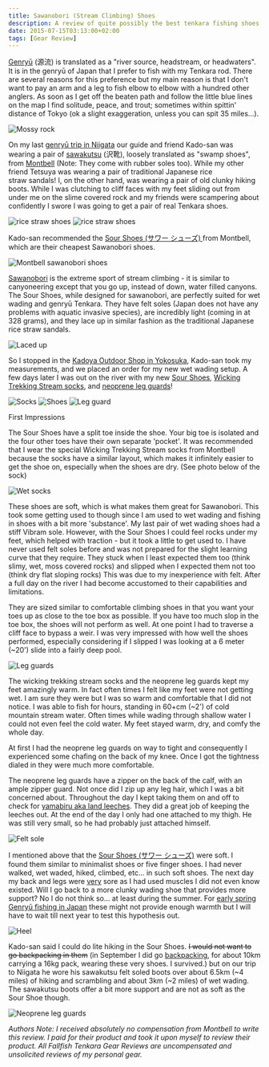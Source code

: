 ```yaml
---
title: Sawanobori (Stream Climbing) Shoes
description: A review of quite possibly the best tenkara fishing shoes on the planet...
date: 2015-07-15T03:13:00+02:00
tags: [Gear Review]
---
```

<div class="text-lg mt-2">
<p class="mb-2"><a href="https://www.fallfishtenkara.com/epidote-creek/" target="_blank" rel="noopener noreferrer" class="text-red-500 hover:bg-red-500 hover:text-white">Genryū</a> (源流) is translated as a "river source, headstream, or headwaters". It is in the genryū of Japan that I prefer to fish with my Tenkara rod. There are several reasons for this preference but my main reason is that I don't want to pay an arm and a leg to fish elbow to elbow with a hundred other anglers. As soon as I get off the beaten path and follow the little blue lines on the map I find solitude, peace, and trout; sometimes within spittin' distance of Tokyo (ok a slight exaggeration, unless you can spit 35 miles...).</p>

<img class="w-8/12 rounded-lg shadow-lg mx-auto" src="https://fallfish-tenkara-images.s3-us-west-1.amazonaws.com/FfT+-+Sour+Boots/Sour+Shoes-Montbell-+Sawanobori-standing+on+a+rock.JPG" alt="Mossy rock" />

<p class="mt-2 mb-2">On my last <a href="https://www.badgertenkara.com/the-bt-blog/iwana-tenkara-a-guest-post-by-isaac-tait" target="_blank" rel="noopener noreferrer" class="text-red-500 hover:bg-red-500 hover:text-white">genryū trip in Niigata</a> our guide and friend Kado-san was wearing a pair of <a href="https://webshop.montbell.jp/goods/disp.php?product_id=1125316" target="_blank" rel="noopener noreferrer" class="text-red-500 hover:bg-red-500 hover:text-white">sawakutsu</a> (沢靴), loosely translated as "swamp shoes", from <a href="https://en.montbell.jp/" target="_blank" rel="noopener noreferrer" class="text-red-500 hover:bg-red-500 hover:text-white">Montbell</a> (Note: They come with rubber soles too). While my other friend Tetsuya was wearing a pair of traditional Japanese rice straw sandals! I, on the other hand, was wearing a pair of old clunky hiking boots. While I was clutching to cliff faces with my feet sliding out from under me on the slime covered rock and my friends were scampering about confidently I swore I was going to get a pair of real Tenkara shoes.</p>

<img class="w-8/12 rounded-lg shadow-lg mx-auto" src="https://fallfish-tenkara-images.s3-us-west-1.amazonaws.com/FfT+-+Sour+Boots/rice+flour+sandal-japan-tenkara-genryu-off+foot.JPG" alt="rice straw shoes" />

<img class="w-8/12 rounded-lg shadow-lg mx-auto" src="https://fallfish-tenkara-images.s3-us-west-1.amazonaws.com/FfT+-+Sour+Boots/rice+flour+sandal-japan-tenkara-genryu-on+foot.JPG" alt="rice straw shoes" />

<p class="mt-2 mb-2">Kado-san recommended the <a href="https://webshop.montbell.jp/goods/disp.php?product_id=1125318" target="_blank" rel="noopener">Sour Shoes (サワー シューズ) </a>from Montbell, which are their cheapest Sawanobori shoes.</p>

<img class="w-8/12 rounded-lg shadow-lg mx-auto" src="https://fallfish-tenkara-images.s3-us-west-1.amazonaws.com/FfT+-+Sour+Boots/Sour+Shoes-Montbell-+Sawanobori-in+hand.JPG" alt="Montbell sawanobori shoes" />

<p class="mt-2 mb-2"><a href="https://www.yamareco.com/modules/yamareco/detail-467066.html" target="_blank" rel="noopener noreferrer" class="text-red-500 hover:bg-red-500 hover:text-white">Sawanobori</a> is the extreme sport of stream climbing - it is similar to canyoneering except that you go up, instead of down, water filled canyons. The Sour Shoes, while designed for sawanobori, are perfectly suited for wet wading and genryū Tenkara. They have felt soles (Japan does not have any problems with aquatic invasive species), are incredibly light (coming in at 328 grams), and they lace up in similar fashion as the traditional Japanese rice straw sandals.</p>

<img class="w-8/12 rounded-lg shadow-lg mx-auto" src="https://fallfish-tenkara-images.s3-us-west-1.amazonaws.com/FfT+-+Sour+Boots/Sour+Shoes-Montbell-+Sawanobori-inside+of+foot.JPG" alt="Laced up" />

<p class="mt-2 mb-2">So I stopped in the <a href="https://www.fallfishtenkara.com/tenkara-fishing-stores/" target="_blank" rel="noopener noreferrer" class="text-red-500 hover:bg-red-500 hover:text-white">Kadoya Outdoor Shop in Yokosuka</a>, Kado-san took my measurements, and we placed an order for my new wet wading setup. A few days later I was out on the river with my new <a href="https://webshop.montbell.jp/goods/disp.php?product_id=1125318" target="_blank" rel="noopener noreferrer" class="text-red-500 hover:bg-red-500 hover:text-white">Sour Shoes</a>, <a href="https://webshop.montbell.jp/goods/disp.php?product_id=1118210" target="_blank" rel="noopener noreferrer" class="text-red-500 hover:bg-red-500 hover:text-white">Wicking Trekking Stream socks</a>, and <a href="https://en.montbell.jp/products/goods/list.php?category=706000" target="_blank" rel="noopener">neoprene leg guards</a>!</p>

<img class="w-8/12 rounded-lg shadow-lg mx-auto" src="https://fallfish-tenkara-images.s3-us-west-1.amazonaws.com/FfT+-+Sour+Boots/Montbell+Wicking+Trekking+Stream+Socks-manufacuturers+sock.jpg" alt="Socks" />

<img class="w-8/12 rounded-lg shadow-lg mx-auto" src="https://fallfish-tenkara-images.s3-us-west-1.amazonaws.com/FfT+-+Sour+Boots/Montbell+Sour+Shoes-manufacturer+shoe.jpg" alt="Shoes" />

<img class="w-8/12 rounded-lg shadow-lg mx-auto" src="https://fallfish-tenkara-images.s3-us-west-1.amazonaws.com/FfT+-+Sour+Boots/Montbell+neoprene+leg+guard-manufacturer.jpg" alt="Leg guard" />

<p class="mt-2 mb-2 font-bold">First Impressions</p>

<p class="mt-2 mb-2">The Sour Shoes have a split toe inside the shoe. Your big toe is isolated and the four other toes have their own separate 'pocket'. It was recommended that I wear the special Wicking Trekking Stream socks from Montbell because the socks have a similar layout, which makes it infinitely easier to get the shoe on, especially when the shoes are dry. (See photo below of the sock)</p>

<img class="w-8/12 rounded-lg shadow-lg mx-auto" src="https://fallfish-tenkara-images.s3-us-west-1.amazonaws.com/FfT+-+Sour+Boots/wicking+trekking+socks-Montbell-+Sawanobori-socks.JPG" alt="Wet socks" />
 	
<p class="mt-2 mb-2">These shoes are soft, which is what makes them great for Sawanobori. This took some getting used to though since I am used to wet wading and fishing in shoes with a bit more 'substance'. My last pair of wet wading shoes had a stiff Vibram sole. However, with the Sour Shoes I could feel rocks under my feet, which helped with traction - but it took a little to get used to. I have never used felt soles before and was not prepared for the slight learning curve that they require. They stuck when I least expected them too (think slimy, wet, moss covered rocks) and slipped when I expected them not too (think dry flat sloping rocks) This was due to my inexperience with felt. After a full day on the river I had become accustomed to their capabilities and limitations.</p>

<p class="mt-2 mb-2">They are sized similar to comfortable climbing shoes in that you want your toes up as close to the toe box as possible. If you have too much slop in the toe box, the shoes will not perform as well. At one point I had to traverse a cliff face to bypass a weir. I was very impressed with how well the shoes performed, especially considering if I slipped I was looking at a 6 meter (~20') slide into a fairly deep pool.</p>

<img class="w-8/12 rounded-lg shadow-lg mx-auto" src="https://fallfish-tenkara-images.s3-us-west-1.amazonaws.com/FfT+-+Sour+Boots/neoprene+leg+guards-Montbell-+Sawanobori-off+leg+guard.JPG" alt="Leg guards" />

<p class="mt-2 mb-2">The wicking trekking stream socks and the neoprene leg guards kept my feet amazingly warm. In fact often times I felt like my feet were not getting wet. I am sure they were but I was so warm and comfortable that I did not notice. I was able to fish for hours, standing in 60+cm (~2') of cold mountain stream water. Often times while wading through shallow water I could not even feel the cold water. My feet stayed warm, dry, and comfy the whole day.</p>

<p class="mt-2 mb-2">At first I had the neoprene leg guards on way to tight and consequently I experienced some chafing on the back of my knee. Once I got the tightness dialed in they were much more comfortable.</p>
 	
<p class="mt-2 mb-2">The neoprene leg guards have a zipper on the back of the calf, with an ample zipper guard. Not once did I zip up any leg hair, which I was a bit concerned about. Throughout the day I kept taking them on and off to check for <a href="https://www.fallfishtenkara.com/yamabirugawa/" target="_blank" rel="noopener noreferrer" class="text-red-500 hover:bg-red-500 hover:text-white">yamabiru aka land leeches</a>. They did a great job of keeping the leeches out. At the end of the day I only had one attached to my thigh. He was still very small, so he had probably just attached himself.</p>

<img class="w-8/12 rounded-lg shadow-lg mx-auto" src="https://fallfish-tenkara-images.s3-us-west-1.amazonaws.com/FfT+-+Sour+Boots/Sour+Shoes-Montbell-+Sawanobori-sole.JPG" alt="Felt sole" />

<p class="mt-2 mb-2">I mentioned above that the <a href="https://webshop.montbell.jp/goods/disp.php?product_id=1125318" target="_blank" rel="noopener" class="text-red-500 hover:bg-red-500 hover:text-white">Sour Shoes (サワー シューズ)</a> were soft. I found them similar to minimalist shoes or five finger shoes. I had never walked, wet waded, hiked, climbed, etc... in such soft shoes. The next day my back and legs were <span style="text-decoration: underline;">very</span> sore as I had used muscles I did not even know existed. Will I go back to a more clunky wading shoe that provides more support? No I do not think so... at least during the summer. For <a href="https://www.fallfishtenkara.com/headwater-of-the-yozukugawa/" target="_blank" rel="noopener noreferrer" class="text-red-500 hover:bg-red-500 hover:text-white">early spring Genryū fishing in Japan</a> these might not provide enough warmth but I will have to wait till next year to test this hypothesis out.</p>

<img class="w-8/12 rounded-lg shadow-lg mx-auto" src="https://fallfish-tenkara-images.s3-us-west-1.amazonaws.com/FfT+-+Sour+Boots/Sour+Shoes-Montbell-+Sawanobori-heel.JPG" alt="Heel" />

<p class="mt-2 mb-2">Kado-san said I could do lite hiking in the Sour Shoes. <del>I would not want to go backpacking in them</del> (in September I did go <a href="https://www.fallfishtenkara.com/backcountry-tenkara/" target="_blank" rel="noopener noreferrer noreferrer" class="text-red-500 hover:bg-red-500 hover:text-white">backpacking</a>, for about 10km carrying a 16kg pack, wearing these very shoes. I survived.) but on our trip to Niigata he wore his sawakutsu felt soled boots over about 6.5km (~4 miles) of hiking and scrambling and about 3km (~2 miles) of wet wading. The sawakutsu boots offer a bit more support and are not as soft as the Sour Shoe though.</p>

<img class="w-8/12 rounded-lg shadow-lg mx-auto" src="https://fallfish-tenkara-images.s3-us-west-1.amazonaws.com/FfT+-+Sour+Boots/Sour+Shoes-Montbell-+Sawanobori-neoprene+leg+guards.JPG" alt="Neoprene leg guards" />

<p class="mt-2"><em>Authors Note: I received absolutely no compensation from Montbell to write this review. I paid for their product and took it upon myself to review their product. All Fallfish Tenkara Gear Reviews are uncompensated and unsolicited reviews of my personal gear. </em></p>
</div>

